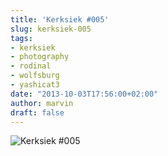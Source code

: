 ```yaml
---
title: 'Kerksiek #005'
slug: kerksiek-005
tags:
- kerksiek
- photography
- rodinal
- wolfsburg
- yashicat3
date: "2013-10-03T17:56:00+02:00"
author: marvin
draft: false
---
```

![Kerksiek \#005](/images/10070177685_fa3111894c_b.jpg)
